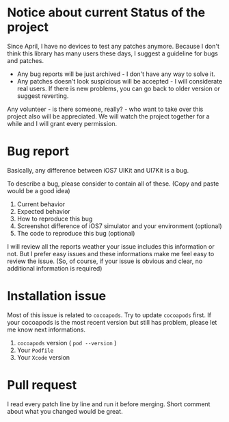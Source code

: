 Notice about current Status of the project
==========================================

Since April, I have no devices to test any patches anymore.
Because I don't think this library has many users these days, I suggest a guideline for bugs and patches.

- Any bug reports will be just archived - I don't have any way to solve it.
- Any patches doesn't look suspicious will be accepted - I will considerate real users. If there is new problems, you can go back to older version or suggest reverting.

Any volunteer - is there someone, really? -  who want to take over this project also will be appreciated.
We will watch the project together for a while and I will grant every permission.



Bug report
==========

Basically, any difference between iOS7 UIKit and UI7Kit is a bug.

To describe a bug, please consider to contain all of these. (Copy and paste would be a good idea)

1. Current behavior
1. Expected behavior
1. How to reproduce this bug
1. Screenshot difference of iOS7 simulator and your environment (optional)
1. The code to reproduce this bug (optional)

I will review all the reports weather your issue includes this information or not. But I prefer easy issues and these informations make me feel easy to review the issue. (So, of course, if your issue is obvious and clear, no additional information is required)

Installation issue
==================

Most of this issue is related to `cocoapods`. Try to update `cocoapods` first. If your cocoapods is the most recent version but still has problem, please let me know next informations.

1. `cocoapods` version ( `pod --version` )
1. Your `Podfile`
1. Your `Xcode` version

Pull request
============

I read every patch line by line and run it before merging. Short comment about what you changed would be great.
